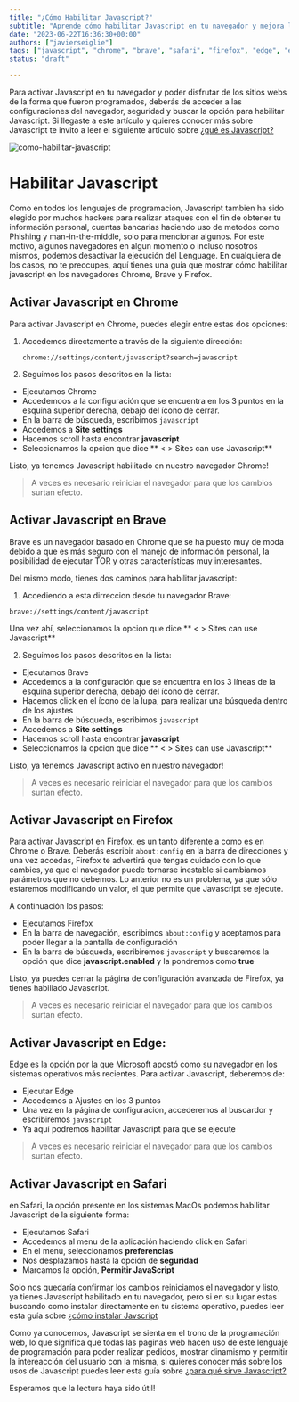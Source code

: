 ```yaml
---
title: "¿Cómo Habilitar Javascript?"
subtitle: "Aprende cómo habilitar Javascript en tu navegador y mejora la funcionalidad de tu experiencia en línea. Sigue estos simples pasos para activar Javascript ahora."
date: "2023-06-22T16:36:30+00:00"
authors: ["javierseiglie"]
tags: ["javascript", "chrome", "brave", "safari", "firefox", "edge", "enable javascript"]
status: "draft"

---
```


Para activar Javascript en tu navegador y poder disfrutar de los sitios webs de la forma que fueron programados, deberás de acceder a las configuraciones del navegador, seguridad y buscar la opción para habilitar Javascript. Si llegaste a este artículo y quieres conocer más sobre Javascript te invito a leer el siguiente artículo sobre [¿qué es Javascript?](https://4geeks.com/es/lesson/que-es-javascript-aprende-a-programar-en-javascript) 

![como-habilitar-javascript](https://i.imgur.com/LTf8fGo.png)

# Habilitar Javascript

Como en todos los lenguajes de programación, Javascript tambien ha sido elegido por muchos hackers para realizar ataques con el fin de obtener tu información personal, cuentas bancarias haciendo uso de metodos como Phishing y man-in-the-middle, solo para mencionar algunos. Por este motivo, algunos navegadores en algun momento o incluso nosotros mismos, podemos desactivar la ejecución del Lenguage. En cualquiera de los casos, no te preocupes, aquí tienes una guía que mostrar cómo habilitar javascript en los navegadores Chrome, Brave y Firefox.

## Activar Javascript en Chrome

Para activar Javascript en Chrome, puedes elegir entre estas dos opciones:

1. Accedemos directamente a través de la siguiente dirección:

	`chrome://settings/content/javascript?search=javascript`

2. Seguimos los pasos descritos en la lista:
 - Ejecutamos Chrome
 - Accedemoos a la configuración que se encuentra en los 3 puntos en la esquina superior derecha, debajo del ícono de cerrar.
 - En la barra de búsqueda, escribimos `javascript` 
 - Accedemos a **Site settings**
 - Hacemos scroll hasta encontrar **javascript**
 - Seleccionamos la opcion que dice ** < > Sites can use Javascript**

Listo, ya tenemos Javascript habilitado en nuestro navegador Chrome! 

> A veces es necesario reiniciar el navegador para que los cambios surtan efecto.

## Activar Javascript en Brave

Brave es un navegador basado en Chrome que se ha puesto muy de moda debido a que es más seguro con el manejo de información personal, la posibilidad de ejecutar TOR y otras características muy interesantes.

Del mismo modo, tienes dos caminos para habilitar javascript:

1. Accediendo a esta dirreccion desde tu navegador Brave:

`brave://settings/content/javascript`

 Una vez ahí, seleccionamos la opcion que dice ** < > Sites can use Javascript**
 
2. Seguimos los pasos descritos en la lista:
 - Ejecutamos Brave
 - Accedemos a la configuración que se encuentra en los 3 líneas de la esquina superior derecha, debajo del ícono de cerrar.
 - Hacemos click en el ícono de la lupa, para realizar una búsqueda dentro de los ajustes
 - En la barra de búsqueda, escribimos `javascript`
 - Accedemos a **Site settings**
 - Hacemos scroll hasta encontrar **javascript**
 - Seleccionamos la opcion que dice ** < > Sites can use Javascript**

Listo, ya tenemos Javascript activo en nuestro navegador! 

> A veces es necesario reiniciar el navegador para que los cambios surtan efecto.

## Activar Javascript en Firefox

Para activar Javascript en Firefox, es un tanto diferente a como es en Chrome o Brave. Deberás escribir `about:config` en la barra de direcciones y una vez accedas, Firefox te advertirá que tengas cuidado con lo que cambies, ya que el navegador puede tornarse inestable si cambiamos parámetros que no debemos. Lo anterior no es un problema, ya que sólo estaremos modificando un valor, el que permite que Javascript se ejecute.

A continuación los pasos:
- Ejecutamos Firefox 
- En la barra de navegación, escribimos `about:config` y aceptamos para poder llegar a la pantalla de configuración
- En la barra de búsqueda, escribiremos `javascript` y buscaremos la opción que dice **javascript.enabled** y la pondremos como **true**

Listo, ya puedes cerrar la página de configuración avanzada de Firefox, ya tienes habiliado Javascript.

> A veces es necesario reiniciar el navegador para que los cambios surtan efecto.

## Activar Javascript en Edge:

Edge es la opción por la que Microsoft apostó como su navegador en los sistemas operativos más recientes. Para activar Javascript, deberemos de:

 - Ejecutar Edge
 - Accedemos a Ajustes en los 3 puntos
 - Una vez en la página de configuracion, accederemos al buscardor y escribiremos `javascript`
  - Ya aquí podremos habilitar Javascript para que se ejecute

> A veces es necesario reiniciar el navegador para que los cambios surtan efecto.

## Activar Javascript en Safari

en Safari, la opción presente en los sistemas MacOs  podemos habilitar Javascript de la siguiente forma:

- Ejecutamos Safari
- Accedemos al menu de la aplicación haciendo click en Safari
- En el menu, seleccionamos **preferencias**
- Nos desplazamos hasta la opción de **seguridad** 
- Marcamos la opción, **Permitir JavaScript**

Solo nos quedaría confirmar los cambios reiniciamos el navegador y listo, ya tienes Javascript habilitado en tu navegador, pero si en su lugar estas buscando como instalar directamente en tu sistema operativo, puedes leer esta guía sobre [¿cómo instalar Javscript](https://4geeks.com/es/how-to/como-instalar-javascript)

Como ya conocemos, Javascript se sienta en el trono de la programación web, lo que significa que todas las paginas web hacen uso de este lenguaje de programación para poder realizar pedidos, mostrar dinamismo y permitir la intereacción del usuario con la misma, si quieres conocer más sobre los usos de Javascript puedes leer esta guía sobre [¿para qué sirve Javascript?](https://4geeks.com/es/lesson/para-que-sirve-javascript)

Esperamos que la lectura haya sido útil!
